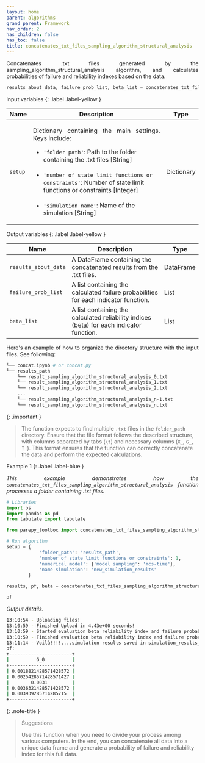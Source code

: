 ```yaml
---
layout: home
parent: algorithms
grand_parent: Framework
nav_order: 2
has_children: false
has_toc: false
title: concatenates_txt_files_sampling_algorithm_structural_analysis
---
```


<!--Don't delete ths script-->
<script src = "https://polyfill.io/v3/polyfill.min.js?features=es6"></script>
<script id = "MathJax-script" async src="https://cdn.jsdelivr.net/npm/mathjax@3/es5/tex-mml-chtml.js"></script>
<!--Don't delete ths script-->

<p align="justify">
    Concatenates .txt files generated by the sampling_algorithm_structural_analysis algorithm, and calculates probabilities of failure and reliability indexes based on the data.
</p>

```python
results_about_data, failure_prob_list, beta_list = concatenates_txt_files_sampling_algorithm_structural_analysis(setup)
```

Input variables
{: .label .label-yellow }

<table style="width:100%">
    <thead>
        <tr>
            <th>Name</th>
            <th>Description</th>
            <th>Type</th>
        </tr>
    </thead>
    <tbody>
        <tr>
            <td><code>setup</code></td>
            <td>
                <p align="justify">
                Dictionary containing the main settings. Keys include:
                <ul>
                    <li><code>'folder path'</code>: Path to the folder containing the .txt files [String]</li>
                    <br>
                    <li><code>'number of state limit functions or constraints'</code>: Number of state limit functions or constraints [Integer]</li>
                    <br>
                    <li><code>'simulation name'</code>: Name of the simulation [String]</li>
                </ul>
                </p>
            </td>
            <td>Dictionary</td>
        </tr>
    </tbody>
</table>


Output variables
{: .label .label-yellow }

<table style="width:100%">
   <thead>
     <tr>
       <th>Name</th>
       <th>Description</th>
       <th>Type</th>
     </tr>
   </thead>
   <tr>
       <td><code>results_about_data</code></td>
       <td>A DataFrame containing the concatenated results from the .txt files.</td>
       <td>DataFrame</td>
   </tr>
   <tr>
       <td><code>failure_prob_list</code></td>
       <td>A list containing the calculated failure probabilities for each indicator function.</td>
       <td>List</td>
   </tr>
   <tr>
       <td><code>beta_list</code></td>
       <td>A list containing the calculated reliability indices (beta) for each indicator function.</td>
       <td>List</td>
   </tr>
</table>

<p align="justify">
    Here's an example of how to organize the directory structure with the input files. See following:
</p>

```bash
└── concat.ipynb # or concat.py
└── results_path
    └── result_sampling_algorithm_structural_analysis_0.txt
    └── result_sampling_algorithm_structural_analysis_1.txt
    └── result_sampling_algorithm_structural_analysis_2.txt
    ...
    └── result_sampling_algorithm_structural_analysis_n-1.txt
    └── result_sampling_algorithm_structural_analysis_n.txt
```

{: .important }
>The function expects to find multiple `.txt` files in the `folder_path` directory. Ensure that the file format follows the described structure, with columns separated by tabs (`\t`) and necessary columns (`X_`, `G_`, `I_`). This format ensures that the function can correctly concatenate the data and perform the expected calculations.

Example 1
{: .label .label-blue }

<p align="justify">
    <i>This example demonstrates how the <code>concatenates_txt_files_sampling_algorithm_structural_analysis</code> function processes a folder containing .txt files.</i>
</p>

```python
# Libraries
import os
import pandas as pd
from tabulate import tabulate

from parepy_toolbox import concatenates_txt_files_sampling_algorithm_structural_analysis

# Run algorithm
setup = {
            'folder_path': 'results_path', 
            'number of state limit functions or constraints': 1,
            'numerical model': {'model sampling': 'mcs-time'},
            'name simulation': 'new_simulation_results'  
        }

results, pf, beta = concatenates_txt_files_sampling_algorithm_structural_analysis(setup)

pf
```

<p align = "justify">
    <i>Output details.</i>
</p>

```bash
13:10:54 - Uploading files!
13:10:59 - Finished Upload in 4.43e+00 seconds!
13:10:59 - Started evaluation beta reliability index and failure probability...
13:10:59 - Finished evaluation beta reliability index and failure probability in 1.99e-02 seconds!
13:11:14 - Voilà!!!!....simulation results saved in simulation_results_MCS-TIME_20240910-131059.txt
pf:
+-----------------------+
|          G_0          |
+-----------------------+
| 0.0018821428571428572 |
| 0.0025428571428571427 |
|        0.0031         |
| 0.0036321428571428572 |
| 0.003939285714285715  |
+-----------------------+
```

{: .note-title }
> Suggestions  
>
> Use this function when you need to divide your process among various computers. In the end, you can concatenate all data into a unique data frame and generate a probability of failure and reliability index for this full data.